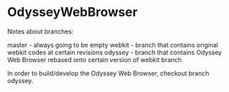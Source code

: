 # OdysseyWebBrowser

Notes about branches:

master  - always going to be empty
webkit  - branch that contains original webkit codes at certain revisions
odyssey - branch that contains Odyssey Web Browser rebased onto certain version of webkit branch

In order to build/develop the Odyssey Web Browser, checkout branch odyssey.

